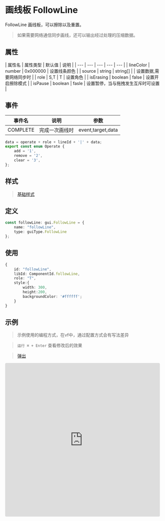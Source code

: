 # 画线板 FollowLine

FollowLine 画线板，可以擦除以及重置。 

> 如果需要网络通信同步画线，还可以输出经过处理的压缩数据。

## 属性

| 属性名 | 属性类型 | 默认值 | 说明 |
| --- | --- | --- | --- | --- |
| lineColor | number | 0x000000 |  设置线条颜色  |
| source | string | string[] |  | 设置数据,需要网络同步时 |
| role | S,T | T | 设置角色 |
| isErasing | boolean | false | 设置开启擦除模式 |
| isPause | boolean | fasle | 设置暂停，当与拖拽发生互斥时可设置 |

## 事件

| 事件名  | 说明 | 参数 |
| --- | --- | --- |
|  COMPLETE | 完成一次画线时 | event,target,data |

``` typescript 
data = operate + role + lineId + '|' + data;
export const enum Operate {
    add = '1',
    remove = '2',
    clear = '3',
};
```

## 样式

> [基础样式](/handbook/style.html#样式)

## 定义
``` typescript
const followLine: gui.FollowLine = {
    name: "followLine",
    type: guiType.FollowLine
};
```

## 使用
``` typescript
{
    id: "followLine",
    libId: ComponentId.followLine,
    role: "T",
    style:{
        width: 300,
        height:200,
        backgroundColor: '#ffffff';
    }
}
```

## 示例

> 示例使用的编程方式，在vf中，通过配置方式会有写法差异

> `运行 ⌘ + Enter` 查看修改后的效果

> [弹出](https://vipkid-edu.github.io/vf-gui/play/#example/TestFollowLine)

<iframe
     src="https://codesandbox.io/embed/followlineexample-sr9f2?fontsize=14&hidenavigation=1&module=%2Fsrc%2Fcomponents.ts&theme=dark"
     style="width:100%; height:500px; border:0; border-radius: 4px; overflow:hidden;"
     title="followLineExample"
     allow="accelerometer; ambient-light-sensor; camera; encrypted-media; geolocation; gyroscope; hid; microphone; midi; payment; usb; vr; xr-spatial-tracking"
     sandbox="allow-autoplay allow-forms allow-modals allow-popups allow-presentation allow-same-origin allow-scripts"
></iframe>